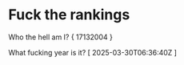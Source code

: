 # Fuck the rankings

Who the hell am I?
{ 17132004 }

What fucking year is it?
[ 2025-03-30T06:36:40Z ]
